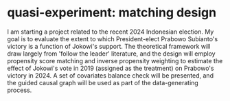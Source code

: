 # quasi-experiment: matching design
I am starting a project related to the recent 2024 Indonesian election. My goal is to evaluate the extent to which President-elect Prabowo Subianto's victory is a function of Jokowi's support. The theoretical framework will draw largely from 'follow the leader' literature, and the design will employ propensity score matching and inverse propensity weighting to estimate the effect of Jokowi's vote in 2019 (assigned as the treatment) on Prabowo's victory in 2024. A set of covariates balance check will be presented, and the guided causal graph will be used as part of the data-generating process.

